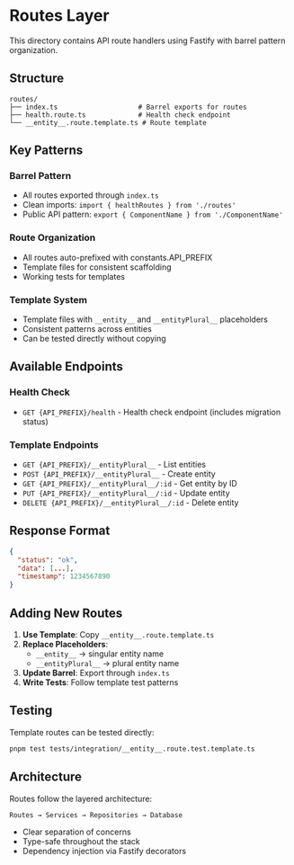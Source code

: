 # Routes Layer

This directory contains API route handlers using Fastify with barrel pattern organization.

## Structure

```
routes/
├── index.ts                    # Barrel exports for routes
├── health.route.ts             # Health check endpoint
└── __entity__.route.template.ts # Route template
```

## Key Patterns

### Barrel Pattern

- All routes exported through `index.ts`
- Clean imports: `import { healthRoutes } from './routes'`
- Public API pattern: `export { ComponentName } from './ComponentName'`

### Route Organization

- All routes auto-prefixed with constants.API_PREFIX
- Template files for consistent scaffolding
- Working tests for templates

### Template System

- Template files with `__entity__` and `__entityPlural__` placeholders
- Consistent patterns across entities
- Can be tested directly without copying

## Available Endpoints

### Health Check

- `GET {API_PREFIX}/health` - Health check endpoint (includes migration status)

### Template Endpoints

- `GET {API_PREFIX}/__entityPlural__` - List entities
- `POST {API_PREFIX}/__entityPlural__` - Create entity
- `GET {API_PREFIX}/__entityPlural__/:id` - Get entity by ID
- `PUT {API_PREFIX}/__entityPlural__/:id` - Update entity
- `DELETE {API_PREFIX}/__entityPlural__/:id` - Delete entity

## Response Format

```json
{
  "status": "ok",
  "data": [...],
  "timestamp": 1234567890
}
```

## Adding New Routes

1. **Use Template**: Copy `__entity__.route.template.ts`
2. **Replace Placeholders**:
   - `__entity__` → singular entity name
   - `__entityPlural__` → plural entity name
3. **Update Barrel**: Export through `index.ts`
4. **Write Tests**: Follow template test patterns

## Testing

Template routes can be tested directly:

```bash
pnpm test tests/integration/__entity__.route.test.template.ts
```

## Architecture

Routes follow the layered architecture:

```
Routes → Services → Repositories → Database
```

- Clear separation of concerns
- Type-safe throughout the stack
- Dependency injection via Fastify decorators
